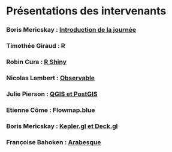 # Présentations des intervenants

### Boris Mericskay : [Introduction de la journée](https://github.com/magisAR9/JEGeovizRennes/raw/main/Pr%C3%A9sentations/JECARTO_INTRO.pdf)

###  Timothée Giraud : R 
 
###  Robin Cura : [R Shiny](https://rcura.gitpages.huma-num.fr/rpc_shiny_magisar9/)

###  Nicolas Lambert : [Observable](https://observablehq.com/@neocartocnrs/carpooling)

### Julie  Pierson : [QGIS et PostGIS](https://letg.pages.in2p3.fr/geoviz-qgis/geoviz-qgis-pres.html#1)

### Etienne Côme : Flowmap.blue

### Boris Mericskay : [Kepler.gl et Deck.gl](https://github.com/magisAR9/JEGeovizRennes/raw/main/Pr%C3%A9sentations/JE_Rennes_Mericskay.pdf)

### Françoise Bahoken : [Arabesque](https://github.com/magisAR9/JEGeovizRennes/blob/main/Pr%C3%A9sentations/Arabesque_magis_Rennes_janv_2023.pdf)


